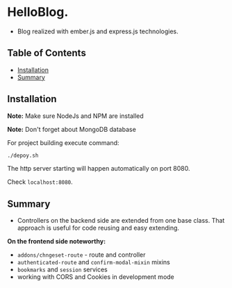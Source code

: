 # HelloBlog.

* Blog realized with ember.js and express.js technologies.

## Table of Contents

- [Installation](#installation)
- [Summary](#summary)

## Installation

**Note:** Make sure NodeJs and NPM are installed

**Note:** Don't forget about MongoDB database

For project building execute command:
```sh
./depoy.sh
```

The http server starting will happen automatically on port 8080.

Check `localhost:8080`.

## Summary

* Controllers on the backend side are extended from one base class.
That approach is useful for code reusing and easy extending.

**On the frontend side noteworthy:** 

* `addons/chngeset-route` - route and controller
* `authenticated-route` and `confirm-modal-mixin` mixins
* `bookmarks` and `session` services
* working with CORS and Cookies in development mode

